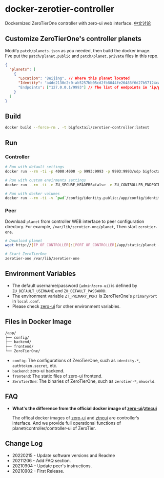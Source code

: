 # docker-zerotier-controller

Dockernized ZeroTierOne controller with zero-ui web interface. [中文讨论](https://v2ex.com/t/799623)

## Customize ZeroTierOne's controller planets

Modify `patch/planets.json` as you needed, then build the docker image. I've put the `patch/planet.public` and `patch/planet.private` files in this repo.

```json
{
  "planets": [
    {
      "Location": "Beijing", // Where this planet located
      "Identity": "a4de2130c2:0:ab5257bb05cd2fb8044fe26483f6d27b57124ca7b350fb3e0f07d405c68c4416094dbc836bf62ed483072501aa3384dff3c74ac50050c1bfbb1dc657001ef6a1", // The planet's public key, ex: identity.public
      "Endpoints": ["127.0.0.1/9993"] // The list of endpoints in 'ip/port' format. IPv6 is supportted
    }
  ]
}
```

## Build

```bash
docker build --force-rm . -t bigfoxtail/zerotier-controller:latest
```

## Run

### Controller

```bash
# Run with default settings
docker run --rm -ti -p 4000:4000 -p 9993:9993 -p 9993:9993/udp bigfoxtail/zerotier-controller:latest

# Run with custom envirments settings
docker run --rm -ti -e ZU_SECURE_HEADERS=false -e ZU_CONTROLLER_ENDPOINT=http://127.0.0.1:9993/ -e ZU_DEFAULT_USERNAME=admin -e ZU_DEFAULT_PASSWORD=zero-ui -p 4000:4000 -p 9993:9993 -p 9993:9993/udp bigfoxtail/zerotier-controller:latest

# Run with docker volumes
docker run --rm -ti -v `pwd`/config/identity.public:/app/config/identity.public -v `pwd`/config/identity.secret:/app/config/identity.secret -v `pwd`/config/authtoken.secret:/app/config/authtoken.secret -p 3000:3000 -p 4000:4000 -p 9993:9993 -p 9993:9993/udp bigfoxtail/zerotier-controller:latest
```

### Peer

Download `planet` from controller WEB interface to peer configuration directory. For example, `/var/lib/zerotier-one/planet`, Then start `zerotier-one`.

```bash
# Download planet
wget http://[IP_OF_CONTROLLER]:[PORT_OF_CONTROLLER]/app/static/planet -O /var/lib/zerotier-one/planet

# Start ZeroTierOne
zerotier-one /var/lib/zerotier-one
```

## Environment Variables

- The default username/password (`admin`/`zero-ui`) is defined by `ZU_DEFAULT_USERNAME` and `ZU_DEFAULT_PASSWORD`.
- The environment variable `ZT_PRIMARY_PORT` is ZeroTierOne's `primaryPort` in `local.conf`.
- Please check [zero-ui](https://github.com/dec0dOS/zero-ui/blob/main/README.md) for other environment variables.

## Files in Docker Image

```bash
/app/
├── config/
├── backend/
├── frontend/
└── ZeroTierOne/
```

- `config`: The configurations of ZeroTierOne, such as `identity.*`, `authtoken.secret`, etc.
- `backend`: zero-ui backend.
- `frontend`: The static files of zero-ui frontend.
- `ZeroTierOne`: The binaries of ZeroTierOne, such as `zerotier-*`, `mkworld`.

## FAQ

- **What's the difference from the official docker image of [zero-ui](https://github.com/dec0dOS/zero-ui)/[ztncui](https://github.com/key-networks/ztncui)**

  The offical docker images of [zero-ui](https://github.com/dec0dOS/zero-ui) and [ztncui](https://github.com/key-networks/ztncui) are controller‘s interface. And we provide full operational functions of planet/controller/controller-ui of ZeroTier.


## Change Log
- 20220215 - Update software versions and Readme
- 20211206 - Add FAQ section.
- 20210904 - Update peer's instructions.
- 20210902 - First Release.
